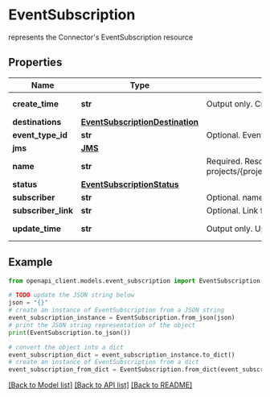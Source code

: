 # EventSubscription

represents the Connector's EventSubscription resource

## Properties

Name | Type | Description | Notes
------------ | ------------- | ------------- | -------------
**create_time** | **str** | Output only. Created time. | [optional] [readonly] 
**destinations** | [**EventSubscriptionDestination**](EventSubscriptionDestination.md) |  | [optional] 
**event_type_id** | **str** | Optional. Event type id of the event of current EventSubscription. | [optional] 
**jms** | [**JMS**](JMS.md) |  | [optional] 
**name** | **str** | Required. Resource name of the EventSubscription. Format: projects/{project}/locations/{location}/connections/{connection}/eventSubscriptions/{event_subscription} | [optional] 
**status** | [**EventSubscriptionStatus**](EventSubscriptionStatus.md) |  | [optional] 
**subscriber** | **str** | Optional. name of the Subscriber for the current EventSubscription. | [optional] 
**subscriber_link** | **str** | Optional. Link for Subscriber of the current EventSubscription. | [optional] 
**update_time** | **str** | Output only. Updated time. | [optional] [readonly] 

## Example

```python
from openapi_client.models.event_subscription import EventSubscription

# TODO update the JSON string below
json = "{}"
# create an instance of EventSubscription from a JSON string
event_subscription_instance = EventSubscription.from_json(json)
# print the JSON string representation of the object
print(EventSubscription.to_json())

# convert the object into a dict
event_subscription_dict = event_subscription_instance.to_dict()
# create an instance of EventSubscription from a dict
event_subscription_from_dict = EventSubscription.from_dict(event_subscription_dict)
```
[[Back to Model list]](../README.md#documentation-for-models) [[Back to API list]](../README.md#documentation-for-api-endpoints) [[Back to README]](../README.md)


